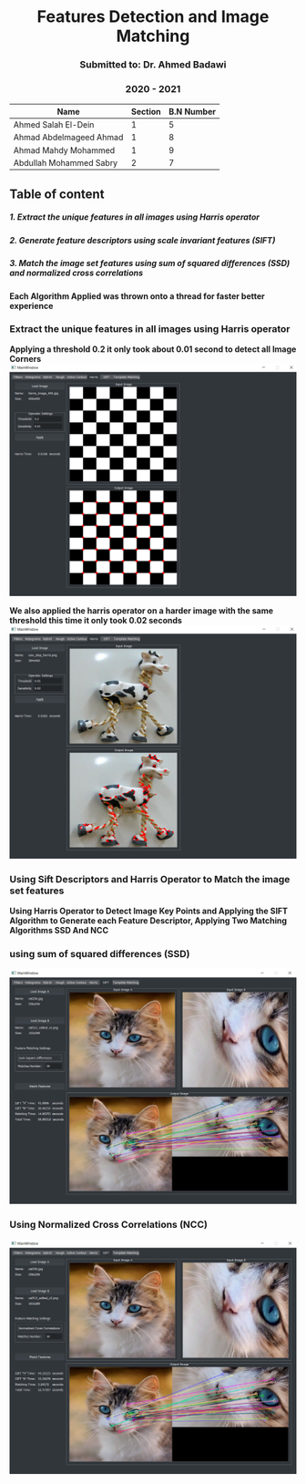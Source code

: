 <h1 style="text-align: center;"> Features Detection and Image Matching</h1>
<h3 style="text-align: center;"> Submitted to: Dr. Ahmed Badawi</h3>
<h3 style="text-align: center;"> 2020 - 2021</h3>

| Name                    | Section | B.N Number   |
|-------------------------|---------|--------------|
| Ahmed Salah El-Dein     | 1       |            5 |
| Ahmad Abdelmageed Ahmad | 1       |            8 |
| Ahmad Mahdy Mohammed    | 1       |            9 |
| Abdullah Mohammed Sabry | 2       |            7 |


## Table of content
##### 1. Extract the unique features in all images using Harris operator
##### 2. Generate feature descriptors using scale invariant features (SIFT)
##### 3. Match the image set features using sum of squared differences (SSD) and normalized cross correlations

<div style="page-break-after: always;"></div>

**Each Algorithm Applied was thrown onto a thread for faster better experience**
### Extract the unique features in all images using Harris operator
**Applying a threshold 0.2 it only took about 0.01 second to detect all Image Corners**
![harris_v1](./resources/results/task%203/harris_v1.png)

**We also applied the harris operator on a harder image with the same threshold this time it only took 0.02 seconds** 
![harris_v2](./resources/results/task%203/harris_v2.png)


[comment]: <> (<img src="resources/results/task2/canny_edges_result2.png" alt="Canny Edges Result2" width="700" height="400">)
<div style="page-break-after: always;"></div>

### Using Sift Descriptors and Harris Operator to Match the image set features 
**Using Harris Operator to Detect Image Key Points and Applying the SIFT Algorithm to Generate each Feature Descriptor,
Applying Two Matching Algorithms SSD And NCC**
### using sum of squared differences (SSD)
![ssd](./resources/results/task%203/ssd.png)
### Using Normalized Cross Correlations (NCC)
![ssd](./resources/results/task%203/ncc.png)


<div style="page-break-after: always;"></div>
